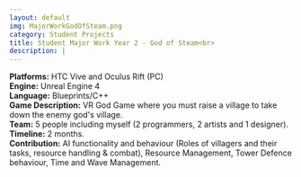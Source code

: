 ```yaml
---
layout: default
img: MajorWorkGodOfSteam.png
category: Student Projects
title: Student Major Work Year 2 - God of Steam<br>
description: |
---
```

**Platforms:** HTC Vive and Oculus Rift (PC) <br>
**Engine:** Unreal Engine 4 <br>
**Language:** Blueprints/C++ <br>
**Game Description:** VR God Game where you must raise a village to take down the enemy god's village. <br>
**Team:** 5 people including myself (2 programmers, 2 artists and 1 designer). <br>
**Timeline:** 2 months. <br>
**Contribution:** AI functionality and behaviour (Roles of villagers and their tasks, resource handling & combat), Resource Management, Tower Defence behaviour, Time and Wave Management.